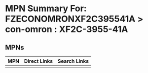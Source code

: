 



# MPN Summary For: FZECONOMRONXF2C395541A > con-omron : XF2C-3955-41A

## MPNs
  

|MPN|Direct Links|Search Links|
| :--- | :--- | :--- |
||||
